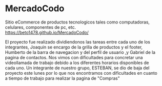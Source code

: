 # MercadoCodo
Sitio eCommerce de productos tecnologicos tales como computadoras, celulares, componentes de pc, etc.
https://beto1478.github.io/MercadoCodo/

El proyecto fue realizado dividiendonos las tareas entre cada uno de los integrantes, Joaquin se encargo de la grilla de productos y el footer, Humberto de la barra de navegacion y del perfil de usuario ,y Gabriel de la pagina de contactos.
Nos vimos con dificultades para concretar una videollamada de trabajo debido a los diferentes horarios disponibles de cada uno.
Un integrante de nuestro grupo, ESTEBAN, se dio de baja del proyecto este lunes por lo que nos encontramos con dificultades en cuanto a tiempo de trabajo para realizar la pagina de "Compras"
